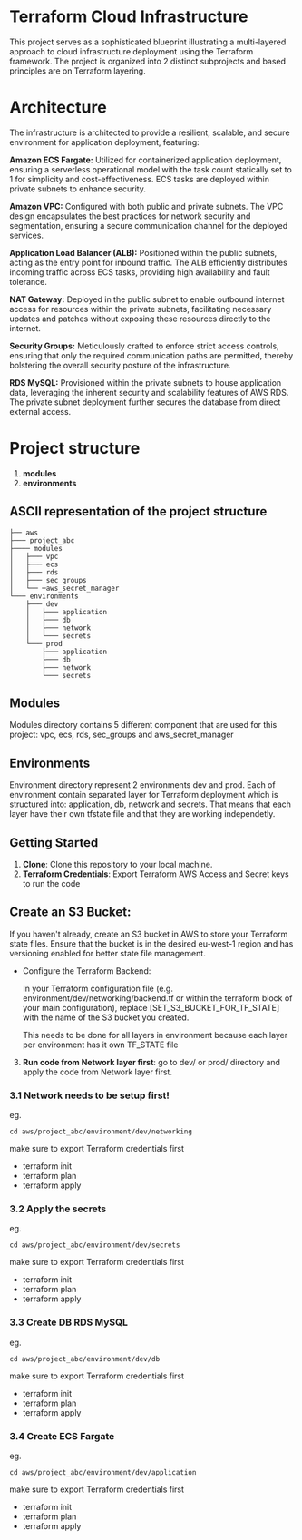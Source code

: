# Terraform Cloud Infrastructure


This project serves as a sophisticated blueprint illustrating a multi-layered approach to cloud infrastructure deployment using the Terraform framework. The project is organized into 2 distinct subprojects and based principles are on Terraform layering.

# Architecture 

The infrastructure is architected to provide a resilient, scalable, and secure environment for application deployment, featuring:

**Amazon ECS Fargate:** Utilized for containerized application deployment, ensuring a serverless operational model with the task count statically set to 1 for simplicity and cost-effectiveness. ECS tasks are deployed within private subnets to enhance security.

**Amazon VPC:** Configured with both public and private subnets. The VPC design encapsulates the best practices for network security and segmentation, ensuring a secure communication channel for the deployed services.

**Application Load Balancer (ALB):** Positioned within the public subnets, acting as the entry point for inbound traffic. The ALB efficiently distributes incoming traffic across ECS tasks, providing high availability and fault tolerance.

**NAT Gateway:** Deployed in the public subnet to enable outbound internet access for resources within the private subnets, facilitating necessary updates and patches without exposing these resources directly to the internet.

**Security Groups:** Meticulously crafted to enforce strict access controls, ensuring that only the required communication paths are permitted, thereby bolstering the overall security posture of the infrastructure.

**RDS MySQL:** Provisioned within the private subnets to house application data, leveraging the inherent security and scalability features of AWS RDS. The private subnet deployment further secures the database from direct external access.

# Project structure


1. **modules**
2. **environments**

## ASCII representation of the project structure

```
├── aws
├─── project_abc
├──── modules
│   ├─── vpc
│   ├─── ecs
│   ├─── rds
│   ├─── sec_groups
│   └── ─aws_secret_manager
└─── environments
    ├─── dev
    │   ├─── application
    │   ├─── db
    │   ├─── network
    │   └─── secrets
    └─── prod
        ├─── application
        ├─── db
        ├─── network
        └─── secrets
```

## Modules

Modules directory contains 5 different component that are used for this project: vpc, ecs, rds, sec_groups and aws_secret_manager

## Environments

Environment directory represent 2 environments dev and prod. Each of environment contain separated layer for Terraform deployment which is structured into: application, db, network and secrets. That means that each layer have their own tfstate file and that they are working independetly.

## Getting Started

1. **Clone**: Clone this repository to your local machine.
2. **Terraform Credentials**: Export Terraform AWS Access and Secret keys to run the code

## Create an S3 Bucket:

If you haven't already, create an S3 bucket in AWS to store your Terraform state files. Ensure that the bucket is in the desired eu-west-1 region and has versioning enabled for better state file management.

- Configure the Terraform Backend:

  In your Terraform configuration file (e.g. environment/dev/networking/backend.tf or within the terraform block of your main configuration), replace [SET_S3_BUCKET_FOR_TF_STATE] with the name of the S3 bucket you created.

  This needs to be done for all layers in environment because each layer per environment has it own TF_STATE file

3. **Run code from Network layer first**: go to dev/ or prod/ directory and apply the code from Network layer first. 

  ### 3.1  Network needs to be setup first!
  
  eg. 
  ```
  cd aws/project_abc/environment/dev/networking
  ```
  make sure to export Terraform credentials first

 - terraform init
 - terraform plan
 - terraform apply
 
  ### 3.2  Apply the secrets
  
  eg. 
  ```
  cd aws/project_abc/environment/dev/secrets
  ```
  make sure to export Terraform credentials first

 - terraform init
 - terraform plan
 - terraform apply

  ### 3.3  Create DB RDS MySQL
  
  eg. 
  ```
  cd aws/project_abc/environment/dev/db
  ```
  make sure to export Terraform credentials first

 - terraform init
 - terraform plan
 - terraform apply

  ### 3.4  Create ECS Fargate
  
  eg. 
  ```
  cd aws/project_abc/environment/dev/application
  ```
  make sure to export Terraform credentials first

 - terraform init
 - terraform plan
 - terraform apply
